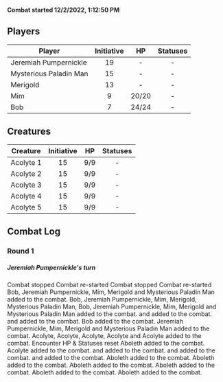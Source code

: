 **Combat started 12/2/2022, 1:12:50 PM**


## Players
| Player | Initiative | HP | Statuses |
| --- | :-: | :-: | :-: |
| Jeremiah Pumpernickle | 19 | - | - |
| Mysterious Paladin Man | 15 | - | - |
| Merigold | 13 | - | - |
| Mim | 9 | 20/20 | - |
| Bob | 7 | 24/24 | - |
## Creatures
| Creature | Initiative  | HP | Statuses |
| --- | :-: | :-: | :-: |
| Acolyte 1 | 15 | 9/9 | - |
| Acolyte 2 | 15 | 9/9 | - |
| Acolyte 3 | 15 | 9/9 | - |
| Acolyte 4 | 15 | 9/9 | - |
| Acolyte 5 | 15 | 9/9 | - |


## Combat Log

### Round 1

##### Jeremiah Pumpernickle's turn
Combat stopped
Combat re-started
Combat stopped
Combat re-started
Bob, Jeremiah Pumpernickle, Mim, Merigold and Mysterious Paladin Man added to the combat.
Bob, Jeremiah Pumpernickle, Mim, Merigold, Mysterious Paladin Man, Bob, Jeremiah Pumpernickle, Mim, Merigold and Mysterious Paladin Man added to the combat.
 and  added to the combat.
 and  added to the combat.
Bob added to the combat.
Jeremiah Pumpernickle, Mim, Merigold and Mysterious Paladin Man added to the combat.
Acolyte, Acolyte, Acolyte, Acolyte and Acolyte added to the combat.
Encounter HP & Statuses reset
Aboleth added to the combat.
Acolyte added to the combat.
 and  added to the combat.
 and  added to the combat.
 and  added to the combat.
Aboleth added to the combat.
Aboleth added to the combat.
Aboleth added to the combat.
Aboleth added to the combat.
Aboleth added to the combat.
Aboleth added to the combat.
